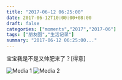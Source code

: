 ```yaml
---
title: "2017-06-12 06:25:00"
date: 2017-06-12T10:00:00+08:00
draft: false
categories: ["moments","2017","2017-06"]
tags: ["朋友圈","生活记录"]
summary: "2017-06-12 06:25:00..."
---
```


宝宝我是不是又帅肥来了？[得意]

![Media 1](/Moments/photos/2017-06-12/201706120625000.jpg)
![Media 2](/Moments/photos/2017-06-12/201706120625001.jpg)


